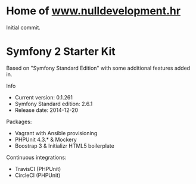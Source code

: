 Home of www.nulldevelopment.hr
========================

Initial commit.




Symfony 2 Starter Kit
========================

Based on "Symfony Standard Edition" with some additional features added in.

Info
* Current version: 0.1.261
* Symfony Standard edition: 2.6.1
* Release date: 2014-12-20


Packages:
- Vagrant with Ansible provisioning
- PHPUnit 4.3.* & Mockery
- Boostrap 3 & Initializr HTML5 boilerplate

Continuous integrations:
- TravisCI (PHPUnit)
- CircleCI (PHPUnit)
